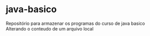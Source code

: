 # java-basico
Repositório para armazenar os programas do curso de java basico
Alterando o conteudo de um arquivo local
